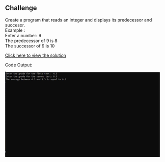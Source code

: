 ## Challenge

 Create a program that reads an integer and displays its predecessor and succesor.<br>
 Example :<br>
 Enter a number: 9 <br>
 The predecessor of 9 is 8 <br>
 The successor of 9 is 10 <br>

[Click here to view the solution](https://github.com/davi-p-oliveira-11/CCodeChallengeLab/blob/main/Challenges/AverageOfTwo/solution.c)

Code Output:

![Output](https://github.com/davi-p-oliveira-11/CCodeChallengeLab/blob/main/Challenges/AverageOfTwo/screenshot.JPG)
